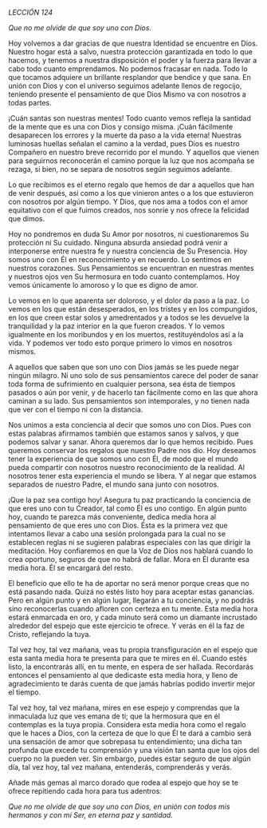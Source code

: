 *LECCIÓN 124*

*Que no me olvide de que soy uno con Dios.*

Hoy volvemos a dar gracias de que nuestra Identidad se encuentre en Dios. Nuestro hogar está a salvo, nuestra protección garantizada en todo lo que hacemos, y tenemos a nuestra disposición el poder y la fuerza para llevar a cabo todo cuanto emprendamos. No podemos fracasar en nada. Todo lo que tocamos adquiere un brillante resplandor que bendice y que sana. En unión con Dios y con el universo seguimos adelante llenos de regocijo, teniendo presente el pensamiento de que Dios Mismo va con nosotros a todas partes.

¡Cuán santas son nuestras mentes! Todo cuanto vemos refleja la santidad de la mente que es una con Dios y consigo misma. ¡Cuán fácilmente desaparecen los errores y la muerte da paso a la vida eterna! Nuestras luminosas huellas señalan el camino a la verdad, pues Dios es nuestro Compañero en nuestro breve recorrido por el mundo. Y aquellos que vienen para seguirnos reconocerán el camino porque la luz que nos acompaña se rezaga, si bien, no se separa de nosotros según seguimos adelante.

Lo que recibimos es el eterno regalo que hemos de dar a aquellos que han de venir después, así como a los que vinieron antes o a los que estuvieron con nosotros por algún tiempo. Y Dios, que nos ama a todos con el amor equitativo con el que fuimos creados, nos sonríe y nos ofrece la felicidad que dimos.

Hoy no pondremos en duda Su Amor por nosotros, ni cuestionaremos Su protección ni Su cuidado. Ninguna absurda ansiedad podrá venir a interponerse entre nuestra fe y nuestra conciencia de Su Presencia. Hoy somos uno con Él en reconocimiento y en recuerdo. Lo sentimos en nuestros corazones. Sus Pensamientos se encuentran en nuestras mentes y nuestros ojos ven Su hermosura en todo cuanto contemplamos. Hoy vemos únicamente lo amoroso y lo que es digno de amor.

Lo vemos en lo que aparenta ser doloroso, y el dolor da paso a la paz. Lo vemos en los que están desesperados, en los tristes y en los compungidos, en los que creen estar solos y amedrentados y a todos se les devuelve la tranquilidad y la paz interior en la que fueron creados. Y lo vemos igualmente en los moribundos y en los muertos, restituyéndolos así a la vida. Y podemos ver todo esto porque primero lo vimos en nosotros mismos.

A aquellos que saben que son uno con Dios jamás se les puede negar ningún milagro. Ni uno solo de sus pensamientos carece del poder de sanar toda forma de sufrimiento en cualquier persona, sea ésta de tiempos pasados o aún por venir, y de hacerlo tan fácilmente como en las que ahora caminan a su lado. Sus pensamientos son intemporales, y no tienen nada que ver con el tiempo ni con la distancia.

Nos unimos a esta conciencia al decir que somos uno con Dios. Pues con estas palabras afirmamos también que estamos sanos y salvos, y que podemos salvar y sanar. Ahora queremos dar lo que hemos recibido. Pues queremos conservar los regalos que nuestro Padre nos dio. Hoy deseamos tener la experiencia de que somos uno con Él, de modo que el mundo pueda compartir con nosotros nuestro reconocimiento de la realidad. Al nosotros tener esta experiencia el mundo se libera. Y al negar que estamos separados de nuestro Padre, el mundo sana junto con nosotros.

¡Que la paz sea contigo hoy! Asegura tu paz practicando la conciencia de que eres uno con tu Creador, tal como Él es uno contigo. En algún punto hoy, cuando te parezca más conveniente, dedica media hora al pensamiento de que eres uno con Dios. Ésta es la primera vez que intentamos llevar a cabo una sesión prolongada para la cual no se establecen reglas ni se sugieren palabras especiales con las que dirigir la meditación. Hoy confiaremos en que la Voz de Dios nos hablará cuando lo crea oportuno, seguros de que no habrá de fallar. Mora en Él durante esa media hora. Él se encargará del resto.

El beneficio que ello te ha de aportar no será menor porque creas que no está pasando nada. Quizá no estés listo hoy para aceptar estas ganancias. Pero en algún punto y en algún lugar, llegarán a tu conciencia, y no podrás sino reconocerlas cuando afloren con certeza en tu mente. Esta media hora estará enmarcada en oro, y cada minuto será como un diamante incrustado alrededor del espejo que este ejercicio te ofrece. Y verás en él la faz de Cristo, reflejando la tuya.

Tal vez hoy, tal vez mañana, veas tu propia transfiguración en el espejo que esta santa media hora te presenta para que te mires en él. Cuando estés listo, la encontrarás allí, en tu mente, en espera de ser hallada. Recordarás entonces el pensamiento al que dedicaste esta media hora, y lleno de agradecimiento te darás cuenta de que jamás habrías podido invertir mejor el tiempo.

Tal vez hoy, tal vez mañana, mires en ese espejo y comprendas que la inmaculada luz que ves emana de ti; que la hermosura que en él contemplas es la tuya propia. Considera esta media hora como el regalo que le haces a Dios, con la certeza de que lo que Él te dará a cambio será una sensación de amor que sobrepasa tu entendimiento; una dicha tan profunda que excede tu comprensión y una visión tan santa que los ojos del cuerpo no la pueden ver. Sin embargo, puedes estar seguro de que algún día, tal vez hoy, tal vez mañana, entenderás, comprenderás y verás.

Añade más gemas al marco dorado que rodea al espejo que hoy se te ofrece repitiendo cada hora para tus adentros:

_Que no me olvide de que soy uno con Dios, en unión con todos mis hermanos y con mi Ser, en eterna paz y santidad._